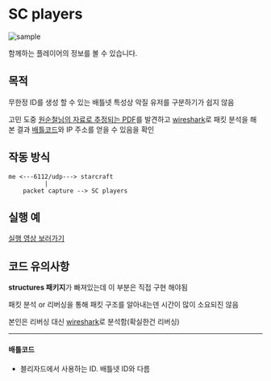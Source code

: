 # SC players
![sample](./res/sample.jpg)

함께하는 플레이어의 정보를 볼 수 있습니다.



## 목적
무한정 ID를 생성 할 수 있는 배틀넷 특성상 악질 유저를 구분하기가 쉽지 않음

고민 도중 [원순철님의 자료로 추정되는 PDF][1]를 발견하고 [wireshark]로 패킷 분석을 해본 결과 [배틀코드](#배틀코드)와 IP 주소를 얻을 수 있음을 확인

## 작동 방식
```
me <---6112/udp---> starcraft  
          |
    packet capture --> SC players
```

## 실행 예

[실행 영상 보러가기][2]

## 코드 유의사항
**structures 패키지**가 빠져있는데 이 부분은 직접 구현 해야됨

패킷 분석 or 리버싱을 통해 패킷 구조를 알아내는덴 시간이 많이 소요되진 않음

본인은 리버싱 대신 [wireshark]로 분석함(확실한건 리버싱)


---
#### 배틀코드
 - 블리자드에서 사용하는 ID. 배틀넷 ID와 다름

[1]: http://rosaec.snu.ac.kr/meet/file/20120728c.pdf
[2]: https://youtu.be/1UZxAXiRgRM
[Wireshark]: https://www.wireshark.org/
